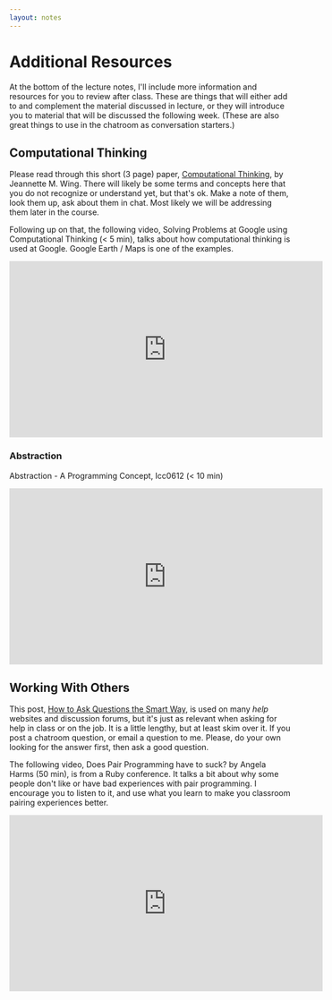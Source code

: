 ```yaml
---
layout: notes
---
```


# Additional Resources
At the bottom of the lecture notes, I'll include more information and resources for you to review after class. These are things that will either add to and complement the material discussed in lecture, or they will introduce you to material that will be discussed the following week.  (These are also great things to use in the chatroom as conversation starters.)  


## Computational Thinking

Please read through this short (3 page) paper, <a href="https://www.cs.cmu.edu/~15110-s13/Wing06-ct.pdf" target="_blank">Computational Thinking</a>, by Jeannette M. Wing.  There will likely be some terms and concepts here that you do not recognize or understand yet, but that's ok.  Make a note of them, look them up, ask about them in chat.  Most likely we will be addressing them later in the course.



Following up on that, the following video, Solving Problems at Google using Computational Thinking (&lt; 5 min), talks about how computational thinking is used at Google.  Google Earth / Maps is one of the examples.

<iframe width="560" height="315" src="https://www.youtube.com/embed/SVVB5RQfYxk" frameborder="0" allowfullscreen></iframe>

### Abstraction
Abstraction - A Programming Concept, Icc0612 (&lt; 10 min)

<iframe width="560" height="315" src="https://www.youtube.com/embed/ZJocPKDVQSc" frameborder="0" allowfullscreen></iframe>


## Working With Others
This post, <a href="http://www.catb.org/esr/faqs/smart-questions.html#rtfm" target="_blank">How to Ask Questions the Smart Way</a>, is used on many *help* websites and discussion forums, but it's just as relevant when asking for help in class or on the job.  It is a little lengthy, but at least skim over it.  If you post a chatroom question, or email a question to me.  Please, do your own looking for the answer first, then ask a good question.

The following video, Does Pair Programming have to suck? by Angela Harms (50 min), is from a Ruby conference.  It talks a bit about why some people don't like or have bad experiences with pair programming.  I encourage you to listen to it, and use what you learn to make you classroom pairing experiences better.

<iframe width="560" height="315" src="https://www.youtube.com/embed/OQXEzwXtzJ8" frameborder="0" allowfullscreen></iframe>
